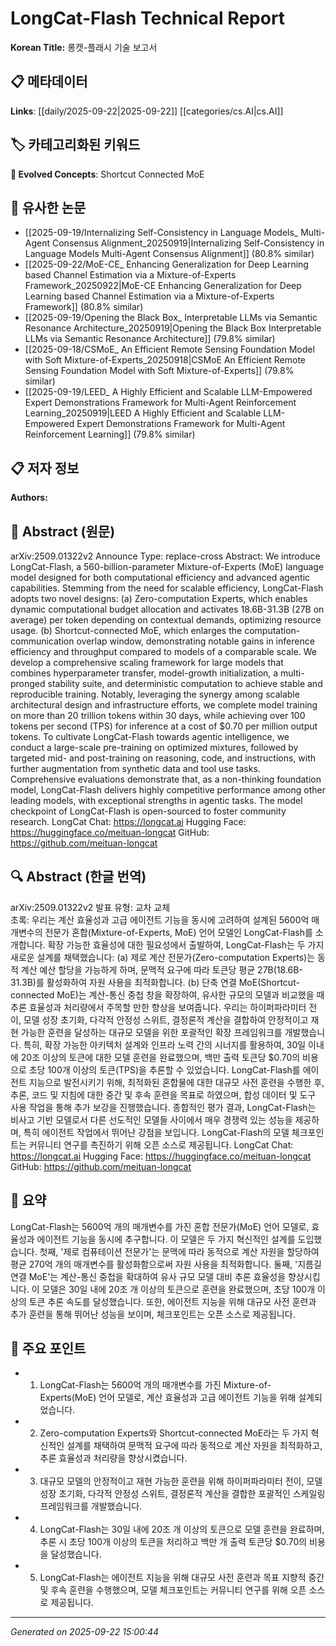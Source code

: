 # LongCat-Flash Technical Report

**Korean Title:** 롱캣-플래시 기술 보고서

## 📋 메타데이터

**Links**: [[daily/2025-09-22|2025-09-22]] [[categories/cs.AI|cs.AI]]

## 🏷️ 카테고리화된 키워드
**🚀 Evolved Concepts**: Shortcut Connected MoE

## 🔗 유사한 논문
- [[2025-09-19/Internalizing Self-Consistency in Language Models_ Multi-Agent Consensus Alignment_20250919|Internalizing Self-Consistency in Language Models Multi-Agent Consensus Alignment]] (80.8% similar)
- [[2025-09-22/MoE-CE_ Enhancing Generalization for Deep Learning based Channel Estimation via a Mixture-of-Experts Framework_20250922|MoE-CE Enhancing Generalization for Deep Learning based Channel Estimation via a Mixture-of-Experts Framework]] (80.8% similar)
- [[2025-09-19/Opening the Black Box_ Interpretable LLMs via Semantic Resonance Architecture_20250919|Opening the Black Box Interpretable LLMs via Semantic Resonance Architecture]] (79.8% similar)
- [[2025-09-18/CSMoE_ An Efficient Remote Sensing Foundation Model with Soft Mixture-of-Experts_20250918|CSMoE An Efficient Remote Sensing Foundation Model with Soft Mixture-of-Experts]] (79.8% similar)
- [[2025-09-19/LEED_ A Highly Efficient and Scalable LLM-Empowered Expert Demonstrations Framework for Multi-Agent Reinforcement Learning_20250919|LEED A Highly Efficient and Scalable LLM-Empowered Expert Demonstrations Framework for Multi-Agent Reinforcement Learning]] (79.8% similar)

## 📋 저자 정보

**Authors:** 

## 📄 Abstract (원문)

arXiv:2509.01322v2 Announce Type: replace-cross 
Abstract: We introduce LongCat-Flash, a 560-billion-parameter Mixture-of-Experts (MoE) language model designed for both computational efficiency and advanced agentic capabilities. Stemming from the need for scalable efficiency, LongCat-Flash adopts two novel designs: (a) Zero-computation Experts, which enables dynamic computational budget allocation and activates 18.6B-31.3B (27B on average) per token depending on contextual demands, optimizing resource usage. (b) Shortcut-connected MoE, which enlarges the computation-communication overlap window, demonstrating notable gains in inference efficiency and throughput compared to models of a comparable scale. We develop a comprehensive scaling framework for large models that combines hyperparameter transfer, model-growth initialization, a multi-pronged stability suite, and deterministic computation to achieve stable and reproducible training. Notably, leveraging the synergy among scalable architectural design and infrastructure efforts, we complete model training on more than 20 trillion tokens within 30 days, while achieving over 100 tokens per second (TPS) for inference at a cost of \$0.70 per million output tokens. To cultivate LongCat-Flash towards agentic intelligence, we conduct a large-scale pre-training on optimized mixtures, followed by targeted mid- and post-training on reasoning, code, and instructions, with further augmentation from synthetic data and tool use tasks. Comprehensive evaluations demonstrate that, as a non-thinking foundation model, LongCat-Flash delivers highly competitive performance among other leading models, with exceptional strengths in agentic tasks. The model checkpoint of LongCat-Flash is open-sourced to foster community research.
  LongCat Chat: https://longcat.ai
  Hugging Face: https://huggingface.co/meituan-longcat
  GitHub: https://github.com/meituan-longcat

## 🔍 Abstract (한글 번역)

arXiv:2509.01322v2 발표 유형: 교차 교체  
초록: 우리는 계산 효율성과 고급 에이전트 기능을 동시에 고려하여 설계된 5600억 매개변수의 전문가 혼합(Mixture-of-Experts, MoE) 언어 모델인 LongCat-Flash를 소개합니다. 확장 가능한 효율성에 대한 필요성에서 출발하여, LongCat-Flash는 두 가지 새로운 설계를 채택했습니다: (a) 제로 계산 전문가(Zero-computation Experts)는 동적 계산 예산 할당을 가능하게 하며, 문맥적 요구에 따라 토큰당 평균 27B(18.6B-31.3B)를 활성화하여 자원 사용을 최적화합니다. (b) 단축 연결 MoE(Shortcut-connected MoE)는 계산-통신 중첩 창을 확장하여, 유사한 규모의 모델과 비교했을 때 추론 효율성과 처리량에서 주목할 만한 향상을 보여줍니다. 우리는 하이퍼파라미터 전이, 모델 성장 초기화, 다각적 안정성 스위트, 결정론적 계산을 결합하여 안정적이고 재현 가능한 훈련을 달성하는 대규모 모델을 위한 포괄적인 확장 프레임워크를 개발했습니다. 특히, 확장 가능한 아키텍처 설계와 인프라 노력 간의 시너지를 활용하여, 30일 이내에 20조 이상의 토큰에 대한 모델 훈련을 완료했으며, 백만 출력 토큰당 \$0.70의 비용으로 초당 100개 이상의 토큰(TPS)을 추론할 수 있었습니다. LongCat-Flash를 에이전트 지능으로 발전시키기 위해, 최적화된 혼합물에 대한 대규모 사전 훈련을 수행한 후, 추론, 코드 및 지침에 대한 중간 및 후속 훈련을 목표로 하였으며, 합성 데이터 및 도구 사용 작업을 통해 추가 보강을 진행했습니다. 종합적인 평가 결과, LongCat-Flash는 비사고 기반 모델로서 다른 선도적인 모델들 사이에서 매우 경쟁력 있는 성능을 제공하며, 특히 에이전트 작업에서 뛰어난 강점을 보입니다. LongCat-Flash의 모델 체크포인트는 커뮤니티 연구를 촉진하기 위해 오픈 소스로 제공됩니다.
  LongCat Chat: https://longcat.ai
  Hugging Face: https://huggingface.co/meituan-longcat
  GitHub: https://github.com/meituan-longcat

## 📝 요약

LongCat-Flash는 5600억 개의 매개변수를 가진 혼합 전문가(MoE) 언어 모델로, 효율성과 에이전트 기능을 동시에 추구합니다. 이 모델은 두 가지 혁신적인 설계를 도입했습니다. 첫째, '제로 컴퓨테이션 전문가'는 문맥에 따라 동적으로 계산 자원을 할당하여 평균 270억 개의 매개변수를 활성화함으로써 자원 사용을 최적화합니다. 둘째, '지름길 연결 MoE'는 계산-통신 중첩을 확대하여 유사 규모 모델 대비 추론 효율성을 향상시킵니다. 이 모델은 30일 내에 20조 개 이상의 토큰으로 훈련을 완료했으며, 초당 100개 이상의 토큰 추론 속도를 달성했습니다. 또한, 에이전트 지능을 위해 대규모 사전 훈련과 추가 훈련을 통해 뛰어난 성능을 보이며, 체크포인트는 오픈 소스로 제공됩니다.

## 🎯 주요 포인트

- 1. LongCat-Flash는 5600억 개의 매개변수를 가진 Mixture-of-Experts(MoE) 언어 모델로, 계산 효율성과 고급 에이전트 기능을 위해 설계되었습니다.

- 2. Zero-computation Experts와 Shortcut-connected MoE라는 두 가지 혁신적인 설계를 채택하여 문맥적 요구에 따라 동적으로 계산 자원을 최적화하고, 추론 효율성과 처리량을 향상시켰습니다.

- 3. 대규모 모델의 안정적이고 재현 가능한 훈련을 위해 하이퍼파라미터 전이, 모델 성장 초기화, 다각적 안정성 스위트, 결정론적 계산을 결합한 포괄적인 스케일링 프레임워크를 개발했습니다.

- 4. LongCat-Flash는 30일 내에 20조 개 이상의 토큰으로 모델 훈련을 완료하며, 추론 시 초당 100개 이상의 토큰을 처리하고 백만 개 출력 토큰당 \$0.70의 비용을 달성했습니다.

- 5. LongCat-Flash는 에이전트 지능을 위해 대규모 사전 훈련과 목표 지향적 중간 및 후속 훈련을 수행했으며, 모델 체크포인트는 커뮤니티 연구를 위해 오픈 소스로 제공됩니다.

---

*Generated on 2025-09-22 15:00:44*